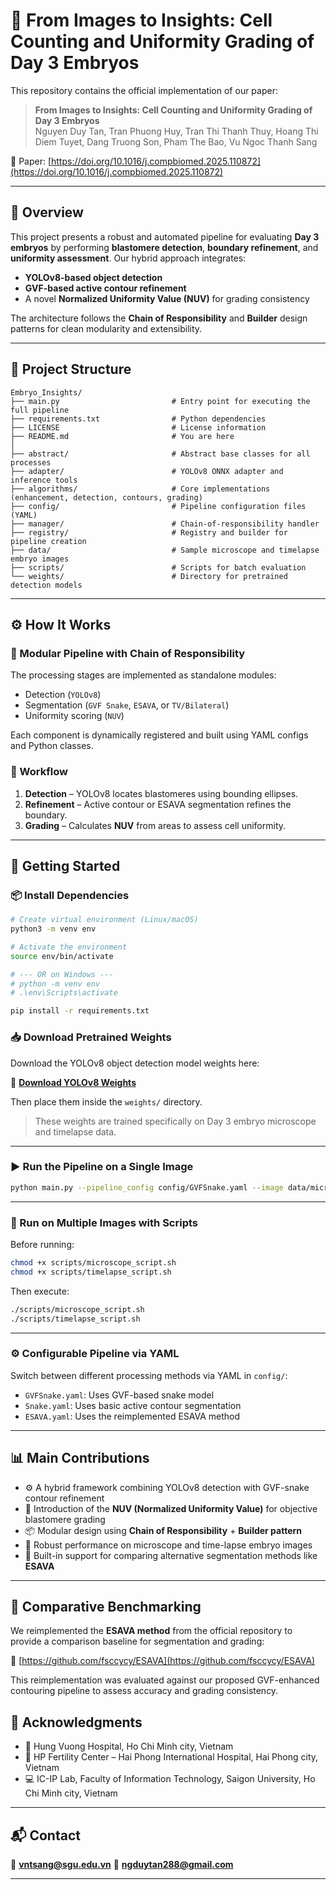 # 🧬 From Images to Insights: Cell Counting and Uniformity Grading of Day 3 Embryos

This repository contains the official implementation of our paper:

> **From Images to Insights: Cell Counting and Uniformity Grading of Day 3 Embryos**  
> Nguyen Duy Tan, Tran Phuong Huy, Tran Thi Thanh Thuy, Hoang Thi Diem Tuyet, Dang Truong Son, Pham The Bao, Vu Ngoc Thanh Sang

📄 Paper: [https://doi.org/10.1016/j.compbiomed.2025.110872](https://doi.org/10.1016/j.compbiomed.2025.110872)

---

## 📌 Overview

This project presents a robust and automated pipeline for evaluating **Day 3 embryos** by performing **blastomere detection**, **boundary refinement**, and **uniformity assessment**.
Our hybrid approach integrates:

* **YOLOv8-based object detection**
* **GVF-based active contour refinement**
* A novel **Normalized Uniformity Value (NUV)** for grading consistency

The architecture follows the **Chain of Responsibility** and **Builder** design patterns for clean modularity and extensibility.

---

## 📁 Project Structure

```
Embryo_Insights/
├── main.py                         # Entry point for executing the full pipeline
├── requirements.txt                # Python dependencies
├── LICENSE                         # License information
├── README.md                       # You are here
│
├── abstract/                       # Abstract base classes for all processes
├── adapter/                        # YOLOv8 ONNX adapter and inference tools
├── algorithms/                     # Core implementations (enhancement, detection, contours, grading)
├── config/                         # Pipeline configuration files (YAML)
├── manager/                        # Chain-of-responsibility handler
├── registry/                       # Registry and builder for pipeline creation
├── data/                           # Sample microscope and timelapse embryo images
├── scripts/                        # Scripts for batch evaluation
└── weights/                        # Directory for pretrained detection models
```

---

## ⚙️ How It Works

### 🔗 Modular Pipeline with Chain of Responsibility

The processing stages are implemented as standalone modules:

* Detection (`YOLOv8`)
* Segmentation (`GVF Snake`, `ESAVA`, or `TV/Bilateral`)
* Uniformity scoring (`NUV`)

Each component is dynamically registered and built using YAML configs and Python classes.

### 🔁 Workflow

1. **Detection** – YOLOv8 locates blastomeres using bounding ellipses.
2. **Refinement** – Active contour or ESAVA segmentation refines the boundary.
3. **Grading** – Calculates **NUV** from areas to assess cell uniformity.

---

## 🚀 Getting Started

### 📦 Install Dependencies

```bash
# Create virtual environment (Linux/macOS)
python3 -m venv env

# Activate the environment
source env/bin/activate

# --- OR on Windows ---
# python -m venv env
# .\env\Scripts\activate

```

```bash
pip install -r requirements.txt
```

### 📥 Download Pretrained Weights

Download the YOLOv8 object detection model weights here:

🔗 **[Download YOLOv8 Weights](https://drive.google.com/drive/folders/1suOTlOYGPH2i7BkMhlE92GpJN3rzUh6y?usp=sharing)**

Then place them inside the `weights/` directory.

> These weights are trained specifically on Day 3 embryo microscope and timelapse data.

---

### ▶️ Run the Pipeline on a Single Image

```bash
python main.py --pipeline_config config/GVFSnake.yaml --image data/microscope/xcells.jpg
```

---

### 📂 Run on Multiple Images with Scripts

Before running:

```bash
chmod +x scripts/microscope_script.sh
chmod +x scripts/timelapse_script.sh
```

Then execute:

```bash
./scripts/microscope_script.sh
./scripts/timelapse_script.sh
```

---

### ⚙️ Configurable Pipeline via YAML

Switch between different processing methods via YAML in `config/`:

* `GVFSnake.yaml`: Uses GVF-based snake model
* `Snake.yaml`: Uses basic active contour segmentation
* `ESAVA.yaml`: Uses the reimplemented ESAVA method

---

## 📊 Main Contributions

* ⚙️ A hybrid framework combining YOLOv8 detection with GVF-snake contour refinement
* 🧠 Introduction of the **NUV (Normalized Uniformity Value)** for objective blastomere grading
* 📦 Modular design using **Chain of Responsibility** + **Builder pattern**
* 🤖 Robust performance on microscope and time-lapse embryo images
* 🔁 Built-in support for comparing alternative segmentation methods like **ESAVA**

---

## 🧪 Comparative Benchmarking

We reimplemented the **ESAVA method** from the official repository to provide a comparison baseline for segmentation and grading:

🔗 [https://github.com/fsccycy/ESAVA](https://github.com/fsccycy/ESAVA)

This reimplementation was evaluated against our proposed GVF-enhanced contouring pipeline to assess accuracy and grading consistency.

## 🙏 Acknowledgments

* 🏥 Hung Vuong Hospital, Ho Chi Minh city, Vietnam
* 🧪 HP Fertility Center – Hai Phong International Hospital, Hai Phong city, Vietnam
* 💻 IC-IP Lab, Faculty of Information Technology, Saigon University, Ho Chi Minh city, Vietnam

---

## 📬 Contact

📧 **[vntsang@sgu.edu.vn](mailto:vntsang@sgu.edu.vn)**
📧 **[ngduytan288@gmail.com](mailto:ngduytan288@gmail.com)**

---

